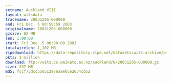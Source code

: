 ```yaml
---
setname: Auckland VIII
layout: witsdata
tracename: 20031205-000000
end: Fri Dec  5 00:59:59 2003
originalname: 20031205-000000
gzsize: 62 MB
len: 1:00:00
start: Fri Dec  5 00:00:00 2003
totalwirelen: 1,102 MB
ripedownload: https://data-repository.ripe.net/datasets/wits-archive/pma/long/auck/8//20031205-000000.gz
pkts: 3 million
download: ftp://wits.cs.waikato.ac.nz/auckland/8/20031205-000000.gz
size: 237 MB
md5: fccf73dcc556512976aaebce2634cd52
---
```


